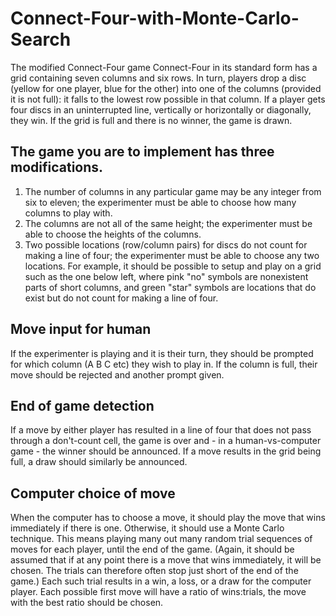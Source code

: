# Connect-Four-with-Monte-Carlo-Search
The modified Connect-Four game Connect-Four in its standard form has a grid containing seven columns and six rows. In turn, players drop a disc (yellow for one player, blue for the other) into one of the columns (provided it is not full): it falls to the lowest row possible in that column. If a player gets four discs in an uninterrupted line, vertically or horizontally or diagonally, they win. If the grid is full and there is no winner, the game is drawn.

## The game you are to implement has three modifications.
1. The number of columns in any particular game may be any integer from six to eleven; the
experimenter must be able to choose how many columns to play with.
2. The columns are not all of the same height; the experimenter must be able to choose the
heights of the columns.
3. Two possible locations (row/column pairs) for discs do not count for making a line of four; the
experimenter must be able to choose any two locations.
For example, it should be possible to setup and play on a grid such as the one below left, where
pink "no" symbols are nonexistent parts of short columns, and green "star" symbols are locations
that do exist but do not count for making a line of four.

## Move input for human
If the experimenter is playing and it is their turn, they should be prompted for which column (A B
C etc) they wish to play in. If the column is full, their move should be rejected and another
prompt given.
## End of game detection
If a move by either player has resulted in a line of four that does not pass through a don't-count
cell, the game is over and - in a human-vs-computer game - the winner should be announced. If a
move results in the grid being full, a draw should similarly be announced.
## Computer choice of move
When the computer has to choose a move, it should play the move that wins immediately if there
is one. Otherwise, it should use a Monte Carlo technique. This means playing many out many
random trial sequences of moves for each player, until the end of the game. (Again, it should be
assumed that if at any point there is a move that wins immediately, it will be chosen. The trials
can therefore often stop just short of the end of the game.) Each such trial results in a win, a loss,
or a draw for the computer player. Each possible first move will have a ratio of wins:trials, the
move with the best ratio should be chosen.
